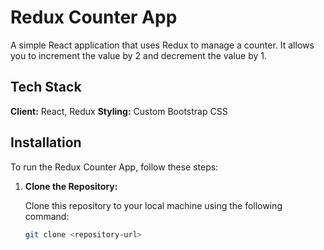 # Redux Counter App

A simple React application that uses Redux to manage a counter. It allows you to increment the value by 2 and decrement the value by 1.

## Tech Stack

**Client:** React, Redux
**Styling:** Custom Bootstrap CSS

## Installation

To run the Redux Counter App, follow these steps:

1. **Clone the Repository:**

   Clone this repository to your local machine using the following command:

   ```bash
   git clone <repository-url>
